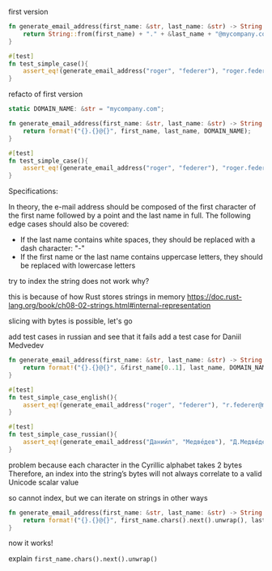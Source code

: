 first version

```rust
fn generate_email_address(first_name: &str, last_name: &str) -> String {
    return String::from(first_name) + "." + &last_name + "@mycompany.com";
}

#[test]
fn test_simple_case(){
    assert_eq!(generate_email_address("roger", "federer"), "roger.federer@mycompany.com".to_string())
}
```

refacto of first version

```rust
static DOMAIN_NAME: &str = "mycompany.com";

fn generate_email_address(first_name: &str, last_name: &str) -> String {
    return format!("{}.{}@{}", first_name, last_name, DOMAIN_NAME);
}

#[test]
fn test_simple_case(){
    assert_eq!(generate_email_address("roger", "federer"), "roger.federer@mycompany.com".to_string())
}
```

Specifications:

In theory, the e-mail address should be composed of the first character of the first name followed by a point and the last name in full. The following edge cases should also be covered:

* If the last name contains white spaces, they should be replaced with a dash character: "-"
* If the first name or the last name contains uppercase letters, they should be replaced with lowercase letters

try to index the string
does not work
why?

this is because of how Rust stores strings in memory
https://doc.rust-lang.org/book/ch08-02-strings.html#internal-representation

slicing with bytes is possible, let's go

add test cases in russian and see that it fails
add a test case for Daniil Medvedev

```rust
fn generate_email_address(first_name: &str, last_name: &str) -> String {
    return format!("{}.{}@{}", &first_name[0..1], last_name, DOMAIN_NAME);
}

#[test]
fn test_simple_case_english(){
    assert_eq!(generate_email_address("roger", "federer"), "r.federer@mycompany.com".to_string())
}

#[test]
fn test_simple_case_russian(){
    assert_eq!(generate_email_address("Дании́л", "Медве́дев"), "Д.Медве́дев@mycompany.com".to_string())
}
```

problem because each character in the Cyrillic alphabet takes 2 bytes
Therefore, an index into the string’s bytes will not always correlate to a valid Unicode scalar value

so cannot index, but we can iterate on strings in other ways

```rust
fn generate_email_address(first_name: &str, last_name: &str) -> String {
    return format!("{}.{}@{}", first_name.chars().next().unwrap(), last_name, DOMAIN_NAME);
}
```

now it works!

explain `first_name.chars().next().unwrap()`

